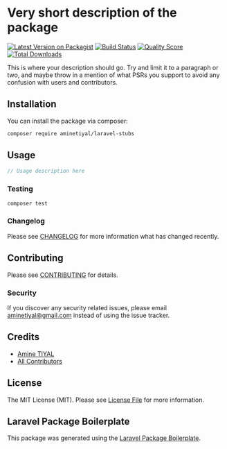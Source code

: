 # Very short description of the package

[![Latest Version on Packagist](https://img.shields.io/packagist/v/aminetiyal/laravel-stubs.svg?style=flat-square)](https://packagist.org/packages/aminetiyal/laravel-stubs)
[![Build Status](https://img.shields.io/travis/aminetiyal/laravel-stubs/master.svg?style=flat-square)](https://travis-ci.org/aminetiyal/laravel-stubs)
[![Quality Score](https://img.shields.io/scrutinizer/g/aminetiyal/laravel-stubs.svg?style=flat-square)](https://scrutinizer-ci.com/g/aminetiyal/laravel-stubs)
[![Total Downloads](https://img.shields.io/packagist/dt/aminetiyal/laravel-stubs.svg?style=flat-square)](https://packagist.org/packages/aminetiyal/laravel-stubs)

This is where your description should go. Try and limit it to a paragraph or two, and maybe throw in a mention of what PSRs you support to avoid any confusion with users and contributors.

## Installation

You can install the package via composer:

```bash
composer require aminetiyal/laravel-stubs
```

## Usage

``` php
// Usage description here
```

### Testing

``` bash
composer test
```

### Changelog

Please see [CHANGELOG](CHANGELOG.md) for more information what has changed recently.

## Contributing

Please see [CONTRIBUTING](CONTRIBUTING.md) for details.

### Security

If you discover any security related issues, please email aminetiyal@gmail.com instead of using the issue tracker.

## Credits

- [Amine TIYAL](https://github.com/aminetiyal)
- [All Contributors](../../contributors)

## License

The MIT License (MIT). Please see [License File](LICENSE.md) for more information.

## Laravel Package Boilerplate

This package was generated using the [Laravel Package Boilerplate](https://laravelpackageboilerplate.com).